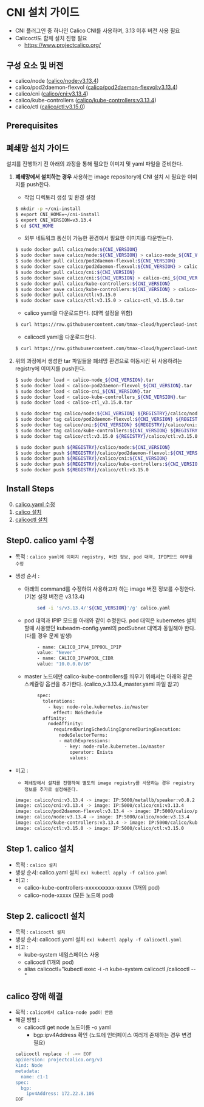 
# CNI 설치 가이드
* CNI 플러그인 중 하나인 Calico CNI를 사용하며, 3.13 이후 버전 사용 필요
* Calicoctl도 함께 설치 진행 필요
    * https://www.projectcalico.org/


## 구성 요소 및 버전
* calico/node ([calico/node:v3.13.4](https://hub.docker.com/layers/calico/node/v3.13.4/images/sha256-2656efc741e90750282ad89b9ec078588b98909e5cd0b8d1256f2059466e1717?context=explore))
* calico/pod2daemon-flexvol ([calico/pod2daemon-flexvol:v3.13.4](https://hub.docker.com/layers/calico/pod2daemon-flexvol/v3.13.4/images/sha256-3a12c023e964104ebf8af330bc74fa25831e961c871f8024bd6917c1357a57a6?context=explore))
* calico/cni ([calico/cni:v3.13.4](https://hub.docker.com/layers/calico/cni/v3.13.4/images/sha256-20a74b0c29e57b7e0a3bfd4474e98d3968f3f0edb1f307c9c789b8ed339971db?context=explore))
* calico/kube-controllers ([calico/kube-controllers:v3.13.4](https://hub.docker.com/layers/calico/kube-controllers/v3.13.4/images/sha256-49404c910b50bdd93003315d1774c18f445589b1059b24eae2ebaa056c565e8c?context=explore))
* calico/ctl ([calico/ctl:v3.15.0](https://registry.hub.docker.com/layers/calico/ctl/v3.15.0/images/sha256-09a08c8ef2ef637aadb3d2cc46965b8ba73e0e4cf863c836ad114cc3292822aa?context=explore))

## Prerequisites

## 폐쇄망 설치 가이드
설치를 진행하기 전 아래의 과정을 통해 필요한 이미지 및 yaml 파일을 준비한다.
1. **폐쇄망에서 설치하는 경우** 사용하는 image repository에 CNI 설치 시 필요한 이미지를 push한다. 

    * 작업 디렉토리 생성 및 환경 설정
    ```bash
    $ mkdir -p ~/cni-install
    $ export CNI_HOME=~/cni-install
    $ export CNI_VERSION=v3.13.4
    $ cd $CNI_HOME
    ```

    * 외부 네트워크 통신이 가능한 환경에서 필요한 이미지를 다운받는다.
    ```bash
    $ sudo docker pull calico/node:${CNI_VERSION}
    $ sudo docker save calico/node:${CNI_VERSION} > calico-node_${CNI_VERSION}.tar
    $ sudo docker pull calico/pod2daemon-flexvol:${CNI_VERSION}
    $ sudo docker save calico/pod2daemon-flexvol:${CNI_VERSION} > calico-pod2daemon-flexvol_${CNI_VERSION}.tar
    $ sudo docker pull calico/cni:${CNI_VERSION}
    $ sudo docker save calico/cni:${CNI_VERSION} > calico-cni_${CNI_VERSION}.tar
    $ sudo docker pull calico/kube-controllers:${CNI_VERSION}
    $ sudo docker save calico/kube-controllers:${CNI_VERSION} > calico-kube-controllers_${CNI_VERSION}.tar
    $ sudo docker pull calico/ctl:v3.15.0
    $ sudo docker save calico/ctl:v3.15.0 > calico-ctl_v3.15.0.tar
    ```

    * calico yaml을 다운로드한다. (대역 설정을 위함)
    ```bash
    $ curl https://raw.githubusercontent.com/tmax-cloud/hypercloud-install-guide/master/CNI/calico_3.13.4.yaml > calico.yaml
    ```

    * calicoctl yaml을 다운로드한다.
    ```bash
    $ curl https://raw.githubusercontent.com/tmax-cloud/hypercloud-install-guide/master/CNI/calicoctl_3.15.0.yaml > calicoctl.yaml
    ```


2. 위의 과정에서 생성한 tar 파일들을 폐쇄망 환경으로 이동시킨 뒤 사용하려는 registry에 이미지를 push한다.
    ```bash
    $ sudo docker load < calico-node_${CNI_VERSION}.tar
    $ sudo docker load < calico-pod2daemon-flexvol_${CNI_VERSION}.tar
    $ sudo docker load < calico-cni_${CNI_VERSION}.tar
    $ sudo docker load < calico-kube-controllers_${CNI_VERSION}.tar
    $ sudo docker load < calico-ctl_v3.15.0.tar
    
    $ sudo docker tag calico/node:${CNI_VERSION} ${REGISTRY}/calico/node:${CNI_VERSION}
    $ sudo docker tag calico/pod2daemon-flexvol:${CNI_VERSION} ${REGISTRY}/calico/pod2daemon-flexvol:${CNI_VERSION}
    $ sudo docker tag calico/cni:${CNI_VERSION} ${REGISTRY}/calico/cni:${CNI_VERSION}
    $ sudo docker tag calico/kube-controllers:${CNI_VERSION} ${REGISTRY}/calico/kube-controllers:${CNI_VERSION}
    $ sudo docker tag calico/ctl:v3.15.0 ${REGISTRY}/calico/ctl:v3.15.0
   
    $ sudo docker push ${REGISTRY}/calico/node:${CNI_VERSION}
    $ sudo docker push ${REGISTRY}/calico/pod2daemon-flexvol:${CNI_VERSION}
    $ sudo docker push ${REGISTRY}/calico/cni:${CNI_VERSION}
    $ sudo docker push ${REGISTRY}/calico/kube-controllers:${CNI_VERSION}
    $ sudo docker push ${REGISTRY}/calico/ctl:v3.15.0
    ```


## Install Steps
0. [calico.yaml 수정](#step0 "step0")
1. [calico 설치](#step1 "step1")
2. [calicoctl 설치](#step2 "step2")


<h2 id="step0"> Step0. calico yaml 수정 </h2>

* 목적 : `calico yaml에 이미지 registry, 버전 정보, pod 대역, IPIP모드 여부를 수정`
* 생성 순서 : 
    * 아래의 command를 수정하여 사용하고자 하는 image 버전 정보를 수정한다. (기본 설정 버전은 v3.13.4)
	```bash
            sed -i 's/v3.13.4/'${CNI_VERSION}'/g' calico.yaml
	```

    * pod 대역과 IPIP 모드를 아래와 같이 수정한다. pod 대역은 kubernetes 설치할때 사용했던 kubeadm-config.yaml의 podSubnet 대역과 동일해야 한다. (다를 경우 문제 발생)
	```bash
            - name: CALICO_IPV4_IPPOOL_IPIP
            value: "Never"            
            - name: CALICO_IPV4POOL_CIDR
            value: "10.0.0.0/16" 
	```         

    * master 노드에만 calico-kube-controllers를 띄우기 위해서는 아래와 같은 스케쥴링 옵션을 추가한다. (calico_v.3.13.4_master.yaml 파일 참고)
	```bash
            spec:
              tolerations:
                - key: node-role.kubernetes.io/master
                  effect: NoSchedule
              affinity:
                nodeAffinity:
                  requiredDuringSchedulingIgnoredDuringExecution:
                    nodeSelectorTerms:
                    - matchExpressions:
                      - key: node-role.kubernetes.io/master
                        operator: Exists
                        values:
	```         
 
* 비고 :
    * `폐쇄망에서 설치를 진행하여 별도의 image registry를 사용하는 경우 registry 정보를 추가로 설정해준다.`
	```bash
	image: calico/cni:v3.13.4 -> image: IP:5000/metallb/speaker:v0.8.2
	image: calico/cni:v3.13.4 -> image: IP:5000/calico/cni:v3.13.4
	image: calico/pod2daemon-flexvol:v3.13.4 -> image: IP:5000/calico/pod2daemon-flexvol:v3.13.4
	image: calico/node:v3.13.4 -> image: IP:5000/calico/node:v3.13.4
	image: calico/kube-controllers:v3.13.4 -> image: IP:5000/calico/kube-controllers:v3.13.4
	image: calico/ctl:v3.15.0 -> image: IP:5000/calico/ctl:v3.15.0
	```

<h2 id="step1"> Step 1. calico 설치 </h2>

* 목적 : `calico 설치`
* 생성 순서: calico.yaml 설치  `ex) kubectl apply -f calico.yaml`
* 비고 :
    * calico-kube-controllers-xxxxxxxxxx-xxxxx (1개의 pod)
    * calico-node-xxxxx (모든 노드에 pod)


<h2 id="step1"> Step 2. calicoctl 설치 </h2>

* 목적 : `calicoctl 설치`
* 생성 순서: calicoctl.yaml 설치  `ex) kubectl apply -f calicoctl.yaml`
* 비고 :
    * kube-system 네임스페이스 사용
    * calicoctl (1개의 pod)
    * alias calicoctl="kubectl exec -i -n kube-system calicoctl /calicoctl -- "


## calico 장애 해결
* 목적 : `calico에서 calico-node pod이 안뜸`
* 해결 방법 : 
    * calicoctl get node 노드이름 -o yaml
        * bgp:ipv4Address 확인 (노드에 인터페이스 여러개 존재하는 경우 변경 필요)
    ```bash
    calicoctl replace -f -<< EOF
    apiVersion: projectcalico.org/v3
    kind: Node
    metadata:
      name: c1-1
    spec:
      bgp:
        ipv4Address: 172.22.8.106
    EOF
    ```



